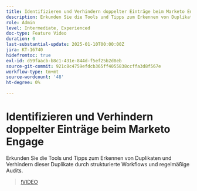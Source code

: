```yaml
---
title: Identifizieren und Verhindern doppelter Einträge beim Marketo Engage
description: Erkunden Sie die Tools und Tipps zum Erkennen von Duplikaten und Verhindern dieser Duplikate durch strukturierte Workflows und regelmäßige Audits.
role: Admin
level: Intermediate, Experienced
doc-type: Feature Video
duration: 0
last-substantial-update: 2025-01-10T00:00:00Z
jira: KT-16740
hidefromtoc: true
exl-id: d59faacb-b8c1-431e-844d-f5ef25b2d8eb
source-git-commit: 921c8c4759efdcb365ff4055838ccffa3d8f567e
workflow-type: tm+mt
source-wordcount: '48'
ht-degree: 0%

---
```


# Identifizieren und Verhindern doppelter Einträge beim Marketo Engage

Erkunden Sie die Tools und Tipps zum Erkennen von Duplikaten und Verhindern dieser Duplikate durch strukturierte Workflows und regelmäßige Audits.

>[!VIDEO](https://video.tv.adobe.com/v/3447107/?learn=on&enablevpops&captions=ger)
